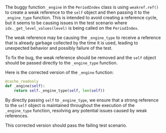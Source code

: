 The buggy function `_engine` in the `PeriodIndex` class is using `weakref.ref()` to create a weak reference to the `self` object and then passing it to the `_engine_type` function. This is intended to avoid creating a reference cycle, but it seems to be causing issues in the test scenario where `idx._get_level_values(level)` is being called on the `PeriodIndex`.

The weak reference may be causing the `_engine_type` to receive a reference that is already garbage collected by the time it is used, leading to unexpected behavior and possibly failure of the test.

To fix the bug, the weak reference should be removed and the `self` object should be passed directly to the `_engine_type` function.

Here is the corrected version of the `_engine` function:

```python
@cache_readonly
def _engine(self):
    return self._engine_type(self, len(self))
```

By directly passing `self` to `_engine_type`, we ensure that a strong reference to the `self` object is maintained throughout the execution of the `_engine_type` function, resolving any potential issues caused by weak references.

This corrected version should pass the failing test scenario.